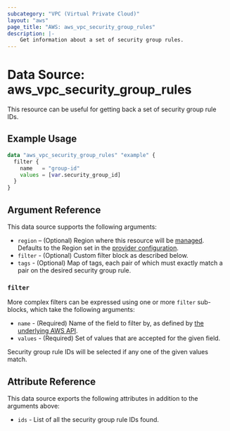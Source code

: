 ```yaml
---
subcategory: "VPC (Virtual Private Cloud)"
layout: "aws"
page_title: "AWS: aws_vpc_security_group_rules"
description: |-
    Get information about a set of security group rules.
---
```


# Data Source: aws_vpc_security_group_rules

This resource can be useful for getting back a set of security group rule IDs.

## Example Usage

```terraform
data "aws_vpc_security_group_rules" "example" {
  filter {
    name   = "group-id"
    values = [var.security_group_id]
  }
}
```

## Argument Reference

This data source supports the following arguments:

* `region` – (Optional) Region where this resource will be [managed](https://docs.aws.amazon.com/general/latest/gr/rande.html#regional-endpoints). Defaults to the Region set in the [provider configuration](https://registry.terraform.io/providers/hashicorp/aws/latest/docs#aws-configuration-reference).
* `filter` - (Optional) Custom filter block as described below.
* `tags` - (Optional) Map of tags, each pair of which must exactly match
  a pair on the desired security group rule.

### `filter`

More complex filters can be expressed using one or more `filter` sub-blocks, which take the following arguments:

* `name` - (Required) Name of the field to filter by, as defined by
  [the underlying AWS API](https://docs.aws.amazon.com/AWSEC2/latest/APIReference/API_DescribeSecurityGroupRules.html).
* `values` - (Required) Set of values that are accepted for the given field.

Security group rule IDs will be selected if any one of the given values match.

## Attribute Reference

This data source exports the following attributes in addition to the arguments above:

* `ids` - List of all the security group rule IDs found.
